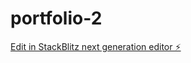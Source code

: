# portfolio-2

[Edit in StackBlitz next generation editor ⚡️](https://stackblitz.com/~/github.com/alihussain575/portfolio-2)